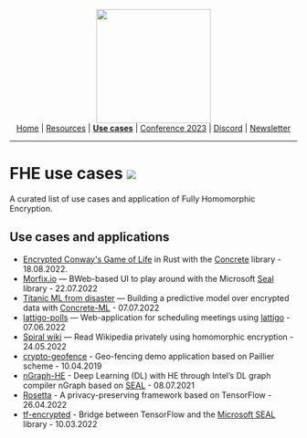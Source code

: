 <!-- Main header navigation -->
<p align="center">
  <img width="200" src="https://user-images.githubusercontent.com/5758427/180978488-db825482-5a58-4c7c-9589-c494a6f0be04.png"><br/>
  <a href="https://fhe-org.github.io">Home</a> | <a href="https://fhe-org.github.io/fhe-resources">Resources</a> | <a href="https://fhe-org.github.io/fhe-use-cases"><b>Use cases</b></a> | <a href="https://fhe-org.github.io/conferences/conference-2023/home">Conference 2023</a> | <a href="https://discord.fhe.org">Discord</a> | <a href="https://fheorg.substack.com">Newsletter</a> 
</p>
<hr/>
<!-- /Main header navigation -->

# FHE use cases [<img src="https://img.shields.io/badge/Github-edit%20this%20page-lightgrey">](https://github.com/FHE-org/fhe-org.github.io/blob/main/fhe-use-cases.md)
A curated list of use cases and application of Fully Homomorphic Encryption.

## Use cases and applications
- [Encrypted Conway's Game of Life](https://www.zama.ai/post/the-game-of-life-rebooted-with-concrete-v0-2) in Rust with the [Concrete](https://github.com/zama-ai/concrete) library - 18.08.2022.
- [Morfix.io](https://morfix.io) — BWeb-based UI to play around with the Microsoft [Seal](https://github.com/microsoft/SEAL) library - 22.07.2022
- [Titanic ML from disaster](https://www.kaggle.com/code/concretemlteam/titanic-with-privacy-preserving-machine-learning/notebook?scriptVersionId=101476741) — Building a predictive model over encrypted data with [Concrete-ML](https://github.com/zama-ai/concrete-ml) - 07.07.2022
- [lattigo-polls](https://github.com/ldsec/lattigo-polls-demo) — Web-application for scheduling meetings using [lattigo](https://github.com/tuneinsight/lattigo) - 07.06.2022
- [Spiral wiki](https://spiralwiki.com) — Read Wikipedia privately using homomorphic encryption - 24.05.2022
- [crypto-geofence](https://github.com/Georeactor/encrypted-geofence) - Geo-fencing demo application based on Paillier scheme - 10.04.2019
- [nGraph-HE](https://github.com/IntelAI/he-transformer) - Deep Learning (DL) with HE through Intel’s DL graph compiler nGraph based on [SEAL](https://github.com/microsoft/SEAL) - 08.07.2021
- [Rosetta](https://github.com/LatticeX-Foundation/Rosetta) - A privacy-preserving framework based on TensorFlow - 26.04.2022
- [tf-encrypted](https://github.com/tf-encrypted/tf-encrypted) - Bridge between TensorFlow and the [Microsoft SEAL](https://github.com/microsoft/SEAL) library - 10.03.2022
